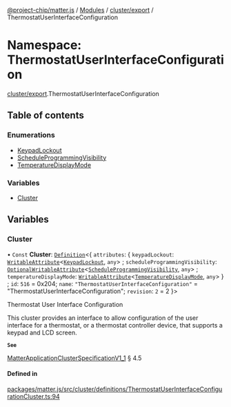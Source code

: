 [@project-chip/matter.js](../README.md) / [Modules](../modules.md) / [cluster/export](cluster_export.md) / ThermostatUserInterfaceConfiguration

# Namespace: ThermostatUserInterfaceConfiguration

[cluster/export](cluster_export.md).ThermostatUserInterfaceConfiguration

## Table of contents

### Enumerations

- [KeypadLockout](../enums/cluster_export.ThermostatUserInterfaceConfiguration.KeypadLockout.md)
- [ScheduleProgrammingVisibility](../enums/cluster_export.ThermostatUserInterfaceConfiguration.ScheduleProgrammingVisibility.md)
- [TemperatureDisplayMode](../enums/cluster_export.ThermostatUserInterfaceConfiguration.TemperatureDisplayMode.md)

### Variables

- [Cluster](cluster_export.ThermostatUserInterfaceConfiguration.md#cluster)

## Variables

### Cluster

• `Const` **Cluster**: [`Definition`](cluster_export.ClusterFactory.md#definition)\<\{ `attributes`: \{ `keypadLockout`: [`WritableAttribute`](../interfaces/cluster_export.WritableAttribute.md)\<[`KeypadLockout`](../enums/cluster_export.ThermostatUserInterfaceConfiguration.KeypadLockout.md), `any`\> ; `scheduleProgrammingVisibility`: [`OptionalWritableAttribute`](../interfaces/cluster_export.OptionalWritableAttribute.md)\<[`ScheduleProgrammingVisibility`](../enums/cluster_export.ThermostatUserInterfaceConfiguration.ScheduleProgrammingVisibility.md), `any`\> ; `temperatureDisplayMode`: [`WritableAttribute`](../interfaces/cluster_export.WritableAttribute.md)\<[`TemperatureDisplayMode`](../enums/cluster_export.ThermostatUserInterfaceConfiguration.TemperatureDisplayMode.md), `any`\>  } ; `id`: ``516`` = 0x204; `name`: ``"ThermostatUserInterfaceConfiguration"`` = "ThermostatUserInterfaceConfiguration"; `revision`: ``2`` = 2 }\>

Thermostat User Interface Configuration

This cluster provides an interface to allow configuration of the user interface for a thermostat, or a
thermostat controller device, that supports a keypad and LCD screen.

**`See`**

[MatterApplicationClusterSpecificationV1_1](../interfaces/spec_export.MatterApplicationClusterSpecificationV1_1.md) § 4.5

#### Defined in

[packages/matter.js/src/cluster/definitions/ThermostatUserInterfaceConfigurationCluster.ts:94](https://github.com/project-chip/matter.js/blob/c15b1068/packages/matter.js/src/cluster/definitions/ThermostatUserInterfaceConfigurationCluster.ts#L94)
